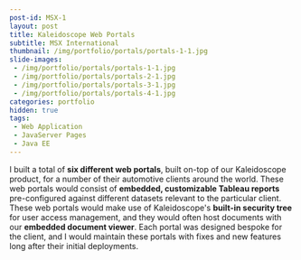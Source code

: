 ```yaml
---
post-id: MSX-1
layout: post
title: Kaleidoscope Web Portals
subtitle: MSX International
thumbnail: /img/portfolio/portals/portals-1-1.jpg
slide-images:
 - /img/portfolio/portals/portals-1-1.jpg
 - /img/portfolio/portals/portals-2-1.jpg
 - /img/portfolio/portals/portals-3-1.jpg
 - /img/portfolio/portals/portals-4-1.jpg
categories: portfolio
hidden: true
tags:
 - Web Application
 - JavaServer Pages
 - Java EE
---
```


I built a total of **six different web portals**, built on-top of our Kaleidoscope product, for a number of their automotive clients around the world. These web portals would consist of **embedded, customizable Tableau reports** pre-configured against different datasets relevant to the particular client. These web portals would make use of Kaleidoscope's **built-in security tree** for user access management, and they would often host documents with our **embedded document viewer**. Each portal was designed bespoke for the client, and I would maintain these portals with fixes and new features long after their initial deployments.